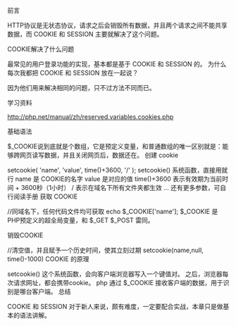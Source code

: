 前言

HTTP协议是无状态协议，请求之后会销毁所有数据，并且两个请求之间不能共享数据，而 COOKIE 和 SESSION 主要就解决了这个问题。

COOKIE解决了什么问题

最常见的用户登录功能的实现，基本都是基于 COOKIE 和 SESSION 的。
为什么每次我都把 COOKIE 和 SESSION 放在一起说？

因为他们用来解决相同的问题，只不过方法不同而已。

学习资料

http://php.net/manual/zh/reserved.variables.cookies.php

基础语法

$_COOKIE说到底就是个数组，它是预定义变量，和普通数组的唯一区别就是：能够跨网页读写数据，并且关闭网页后，数据还在。
创建 cookie

setcookie( 'name', 'value', time()+3600, '/' );
setcookie() 系统函数，直接用就行
name 是 COOKIE的名字
value 是对应的值
time()+3600 表示有效期为当前时间 + 3600秒（1小时）
/ 表示在域名下所有文件夹都生效
... 还有更多参数，可自行阅读手册
获取 COOKIE

//同域名下，任何代码文件均可获取
echo $_COOKIE['name'];
$_COOKIE 是PHP预定义的超全局变量，和 $_GET $_POST 雷同。

销毁COOKIE

//清空值，并且赋予一个历史时间，使其立刻过期
setcookie(name,null, time()-1000)
COOKIE 的原理

setcookie() 这个系统函数，会向客户端浏览器写入一个键值对。
之后，浏览器每次请求网址，都会携带cookie。
php 通过 $_COOKIE 接收客户端的数据，用于识别是哪台客户端。
总结

COOKIE 和 SESSION 对于新人来说，颇有难度，一定要配合实战，本章只是做基本的语法讲解。
